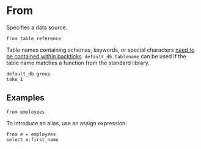 # From

Specifies a data source.

```prql no-eval
from table_reference
```

Table names containing schemas, keywords, or special characters
[need to be contained within backticks](../../syntax/keywords.md#quoting).
`default_db.tablename` can be used if the table name matches a function from the
standard library.

```prql
default_db.group
take 1
```

## Examples

```prql
from employees
```

To introduce an alias, use an assign expression:

```prql
from e = employees
select e.first_name
```
